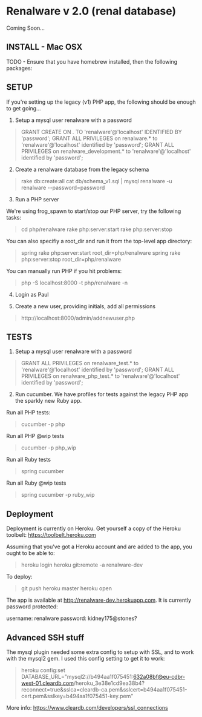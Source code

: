 Renalware v 2.0 (renal database)
============

Coming Soon...

INSTALL - Mac OSX
-------

TODO - Ensure that you have homebrew installed, then the following packages:

SETUP
-----

If you're setting up the legacy (v1) PHP app, the following should be enough to get going...

1. Setup a mysql user renalware with a password

> GRANT CREATE ON *.* TO 'renalware'@'localhost' IDENTIFIED BY 'password';
> GRANT ALL PRIVILEGES on renalware.* to 'renalware'@'localhost' identified by 'password';
> GRANT ALL PRIVILEGES on renalware_development.* to 'renalware'@'localhost' identified by 'password';

2. Create a renalware database from the legacy schema

> rake db:create:all
> cat db/schema_v1.sql | mysql renalware -u renalware --password=password

3. Run a PHP server

We're using frog_spawn to start/stop our PHP server, try the following tasks:

> cd php/renalware
> rake php:server:start
> rake php:server:stop

You can also specifiy a root_dir and run it from the top-level app directory:

> spring rake php:server:start root_dir=php/renalware
> spring rake php:server:stop root_dir=php/renalware

You can manually run PHP if you hit problems:

> php -S localhost:8000 -t php/renalware -n

4. Login as Paul

5. Create a new user, providing initials, add all permissions

> http://localhost:8000/admin/addnewuser.php

TESTS
-----

1. Setup a mysql user renalware with a password

> GRANT ALL PRIVILEGES on renalware_test.* to 'renalware'@'localhost' identified by 'password';
> GRANT ALL PRIVILEGES on renalware_php_test.* to 'renalware'@'localhost' identified by 'password';

2. Run cucumber. We have profiles for tests against the legacy PHP app the sparkly new Ruby app.

Run all PHP tests:

> cucumber -p php

Run all PHP @wip tests

> cucumber -p php_wip

Run all Ruby tests

> spring cucumber

Run all Ruby @wip tests

> spring cucumber -p ruby_wip

Deployment
----------

Deployment is currently on Heroku. Get yourself a copy of the Heroku toolbelt: https://toolbelt.heroku.com

Assuming that you've got a Heroku account and are added to the app, you ought to
be able to:

> heroku login
> heroku git:remote -a renalware-dev

To deploy:
> git push heroku master
> heroku open

The app is available at http://renalware-dev.herokuapp.com. It is currently password protected:

username: renalware
password: kidney175@stones?

Advanced SSH stuff
------------------

The mysql plugin needed some extra config to setup with SSL, and to work with the
mysql2 gem. I used this config setting to get it to work:

> heroku config:set DATABASE_URL="mysql2://b494aa1f075451:632a08bf@eu-cdbr-west-01.cleardb.com/heroku_3e38e1cd9ea38b4?reconnect=true&sslca=cleardb-ca.pem&sslcert=b494aa1f075451-cert.pem&sslkey=b494aa1f075451-key.pem"

More info:
https://www.cleardb.com/developers/ssl_connections
